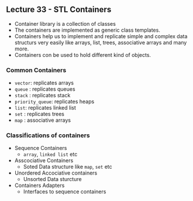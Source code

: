 ## Lecture 33 - STL Containers
* Container library is a collection of classes
* The containers are implemented as generic class templates.
* Containers help us to implement and replicate simple and complex data structurs very easily like arrays, list, trees, associative arrays and many more.
* Containers con be used to hold different kind of objects.
### Common Containers
* `vector`: replicates arrays
* `queue` : replicates queues
* `stack` : replicates stack
* `priority_queue`: replicates heaps
* `list`: replicates linked list
* `set` : replicates trees
* `map` : associative arrays
### Classifications of containers
* Sequence Containers
    * `array`, `linked list` etc
* Asscociative Containers
    * Soted Data structure like `map`, `set` etc
* Unordered Accociative containers
    * Unsorted Data sturcture
* Containers Adapters
    * Interfaces to sequence containers
